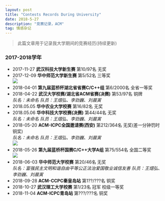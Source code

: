 ```yaml
---
layout: post
title: "Contests Records During University"
date: 2018-5-27 
description: "竞赛记录，ACM"
tag: 情感杂记
--- 
```


> 此篇文章用于记录我大学期间的竞赛经历(持续更新)

### 2017-2018学年

- 2017-11-27 **武汉科技大学新生赛** 第10/97名 无奖  
- 2017-12-09 **华中师范大学新生赛** 第5/52名 三等奖  
![](../../../images/posts/contestrecord/0.jpg)  
- 2018-04-01 **第九届蓝桥杯湖北省省赛C/C++组** 第6/2000名 全省一等奖  
- 2018-04-22 **武汉大学校赛/湖北省ACM省赛(决赛)** 第53/97名 铜牌  
  *队名：未命名	队员：王熠弘、李劲巍、刘晨寅*  
- 2018.05.05 **华中农业大学校赛** 第16/82名 无奖  
- 2018.05.06 **华中科技大学校赛(决赛)** 第44/44名 无奖  
  *队名：未命名	队员：王熠弘、李劲巍、刘晨寅*
- 2018-05-20 **ACM-ICPC全国邀请赛(西安)** 第212/364名 无奖(差一分钟罚时铜奖)  
  *队名：未命名	队员：王熠弘、李劲巍、刘晨寅*  
![](../../../images/posts/contestrecord/1.JPG)  
- 2018-05-26 **第九届蓝桥杯国赛C/C++大学A组** 第75/554名 全国二等奖  
![](../../../images/posts/contestrecord/2.jpg)  
- 2018-06-03 **华中师范大学校赛** 第20/46名 无奖  
  *队名：富强民主文明和谐自由平等公正法治爱国敬业诚信友善 队员：王熠弘、李劲巍、刘晨寅*  
- 2018-09-28 **ACM-CCPC秦皇岛站** 第1??/???名 铜奖
- 2018-10-27 **武汉理工大学校赛** 第1/23名 冠军 校级一等奖
- 2018-11-04 **ACM-ICPC青岛站** 第???/???名 铜奖
